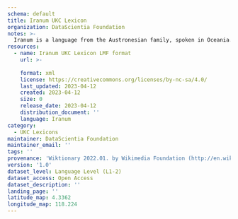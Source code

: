 ```yaml
---
schema: default
title: Iranum UKC Lexicon
organization: DataScientia Foundation
notes: >-
  Iranum is a language from the Austronesian family, spoken in Oceania. The UKC Lexicon of Iranum is represented as a lexico-semantic network. It consists of words, word senses, synsets, as well as sense-level and synset-level relationships.
resources:
  - name: Iranum UKC Lexicon LMF format
    url: >-
      
    format: xml
    license: https://creativecommons.org/licenses/by-nc-sa/4.0/
    last_updated: 2023-04-12
    created: 2023-04-12
    size: 0
    release_date: 2023-04-12
    distribution_document: ''
    language: Iranum
category:
  - UKC Lexicons
maintainer: DataScientia Foundation
maintainer_email: ''
tags: ''
provenance: 'Wiktionary 2022.01. by Wikimedia Foundation (http://en.wiktionary.org); CogNet 2.1 by Khuyagbaatar Batsuren, National University of Mongolia (http://cognet.ukc.disi.unitn.it); Princeton WordNet 2.1 by Princeton University (https://wordnet.princeton.edu)'
version: '1.0'
dataset_level: Language Level (L1-2)
dataset_access: Open Access
dataset_description: ''
landing_page: ''
latitude_map: 4.3362
longitude_map: 118.224
---
```

